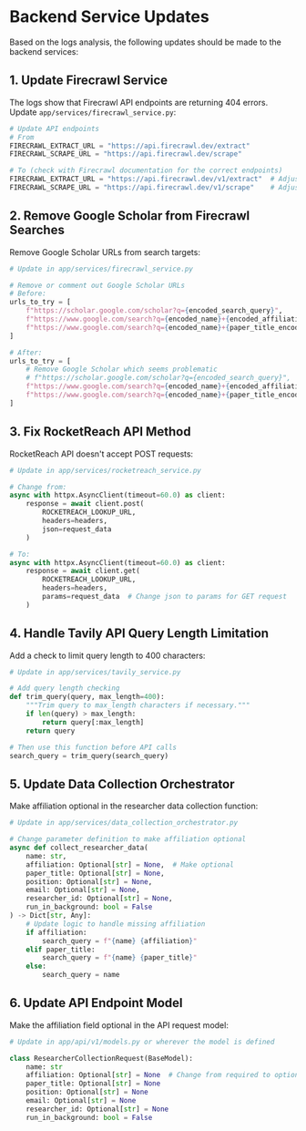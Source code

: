 # Backend Service Updates

Based on the logs analysis, the following updates should be made to the backend services:

## 1. Update Firecrawl Service

The logs show that Firecrawl API endpoints are returning 404 errors. Update `app/services/firecrawl_service.py`:

```python
# Update API endpoints
# From
FIRECRAWL_EXTRACT_URL = "https://api.firecrawl.dev/extract"
FIRECRAWL_SCRAPE_URL = "https://api.firecrawl.dev/scrape"

# To (check with Firecrawl documentation for the correct endpoints)
FIRECRAWL_EXTRACT_URL = "https://api.firecrawl.dev/v1/extract"  # Adjust based on current API docs
FIRECRAWL_SCRAPE_URL = "https://api.firecrawl.dev/v1/scrape"    # Adjust based on current API docs
```

## 2. Remove Google Scholar from Firecrawl Searches

Remove Google Scholar URLs from search targets:

```python
# Update in app/services/firecrawl_service.py

# Remove or comment out Google Scholar URLs
# Before:
urls_to_try = [
    f"https://scholar.google.com/scholar?q={encoded_search_query}",
    f"https://www.google.com/search?q={encoded_name}+{encoded_affiliation}+profile",
    f"https://www.google.com/search?q={encoded_name}+{paper_title_encoded}"
]

# After:
urls_to_try = [
    # Remove Google Scholar which seems problematic
    # f"https://scholar.google.com/scholar?q={encoded_search_query}",
    f"https://www.google.com/search?q={encoded_name}+{encoded_affiliation}+profile",
    f"https://www.google.com/search?q={encoded_name}+{paper_title_encoded}"
]
```

## 3. Fix RocketReach API Method

RocketReach API doesn't accept POST requests:

```python
# Update in app/services/rocketreach_service.py

# Change from:
async with httpx.AsyncClient(timeout=60.0) as client:
    response = await client.post(
        ROCKETREACH_LOOKUP_URL,
        headers=headers,
        json=request_data
    )

# To:
async with httpx.AsyncClient(timeout=60.0) as client:
    response = await client.get(
        ROCKETREACH_LOOKUP_URL,
        headers=headers,
        params=request_data  # Change json to params for GET request
    )
```

## 4. Handle Tavily API Query Length Limitation

Add a check to limit query length to 400 characters:

```python
# Update in app/services/tavily_service.py

# Add query length checking
def trim_query(query, max_length=400):
    """Trim query to max_length characters if necessary."""
    if len(query) > max_length:
        return query[:max_length]
    return query

# Then use this function before API calls
search_query = trim_query(search_query)
```

## 5. Update Data Collection Orchestrator

Make affiliation optional in the researcher data collection function:

```python
# Update in app/services/data_collection_orchestrator.py

# Change parameter definition to make affiliation optional
async def collect_researcher_data(
    name: str,
    affiliation: Optional[str] = None,  # Make optional
    paper_title: Optional[str] = None,
    position: Optional[str] = None,
    email: Optional[str] = None,
    researcher_id: Optional[str] = None,
    run_in_background: bool = False
) -> Dict[str, Any]:
    # Update logic to handle missing affiliation
    if affiliation:
        search_query = f"{name} {affiliation}"
    elif paper_title:
        search_query = f"{name} {paper_title}"
    else:
        search_query = name
```

## 6. Update API Endpoint Model

Make the affiliation field optional in the API request model:

```python
# Update in app/api/v1/models.py or wherever the model is defined

class ResearcherCollectionRequest(BaseModel):
    name: str
    affiliation: Optional[str] = None  # Change from required to optional
    paper_title: Optional[str] = None
    position: Optional[str] = None
    email: Optional[str] = None
    researcher_id: Optional[str] = None
    run_in_background: bool = False
``` 